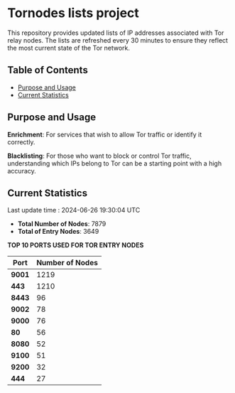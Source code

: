 # Tornodes lists project

This repository provides updated lists of IP addresses associated with Tor relay nodes. The lists are refreshed every 30 minutes to ensure they reflect the most current state of the Tor network.

## Table of Contents

- [Purpose and Usage](#purpose-and-usage)
- [Current Statistics](#current-statistics)


## Purpose and Usage

**Enrichment**: For services that wish to allow Tor traffic or identify it correctly.

**Blacklisting**: For those who want to block or control Tor traffic, understanding which IPs belong to Tor can be a starting point with a high accuracy.

## Current Statistics

Last update time : 2024-06-26 19:30:04 UTC

- **Total Number of Nodes**: 7879
- **Total of Entry Nodes**: 3649

**TOP 10 PORTS USED FOR TOR ENTRY NODES**

| **Port** | **Number of Nodes** |
|------|-----------------|
| **9001**   | 1219  |
| **443**   | 1210  |
| **8443**   | 96  |
| **9002**   | 78  |
| **9000**   | 76  |
| **80**   | 56  |
| **8080**   | 52  |
| **9100**   | 51  |
| **9200**   | 32  |
| **444**   | 27  |

